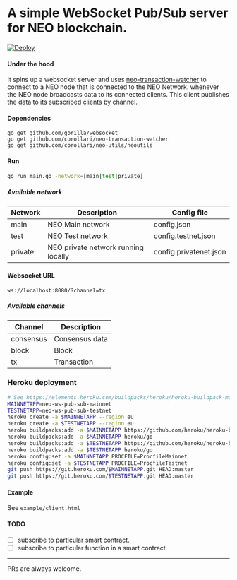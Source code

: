 # A simple WebSocket Pub/Sub server for NEO blockchain.

[![Deploy](https://www.herokucdn.com/deploy/button.png)](https://heroku.com/deploy)

#### Under the hood
It spins up a websocket server and uses [neo-transaction-watcher](https://github.com/O3Labs/neo-transaction-watcher) to connect to a NEO node that is connected to the NEO Network. whenever the NEO node broadcasts data to its connected clients. This client publishes the data to its subscribed clients by channel. 

#### Dependencies
```
go get github.com/gorilla/websocket
go get github.com/corollari/neo-transaction-watcher
go get github.com/corollari/neo-utils/neoutils
```

#### Run
```bash
go run main.go -network=[main|test|private]
```

##### Available network
| Network        | Description | Config file
| ------------- |-------------|-------------|
| main      | NEO Main network | config.json |
| test      | NEO Test network | config.testnet.json |
| private      | NEO private network running locally | config.privatenet.json |


#### Websocket URL
```
ws://localhost:8080/?channel=tx
```

##### Available channels
| Channel        | Description |
| ------------- |-------------|
| consensus      | Consensus data |
| block      | Block |
| tx      | Transaction |

### Heroku deployment
```bash
# See https://elements.heroku.com/buildpacks/heroku/heroku-buildpack-multi-procfile
MAINNETAPP=neo-ws-pub-sub-mainnet
TESTNETAPP=neo-ws-pub-sub-testnet
heroku create -a $MAINNETAPP --region eu
heroku create -a $TESTNETAPP --region eu
heroku buildpacks:add -a $MAINNETAPP https://github.com/heroku/heroku-buildpack-multi-procfile
heroku buildpacks:add -a $MAINNETAPP heroku/go
heroku buildpacks:add -a $TESTNETAPP https://github.com/heroku/heroku-buildpack-multi-procfile
heroku buildpacks:add -a $TESTNETAPP heroku/go
heroku config:set -a $MAINNETAPP PROCFILE=ProcfileMainnet
heroku config:set -a $TESTNETAPP PROCFILE=ProcfileTestnet
git push https://git.heroku.com/$MAINNETAPP.git HEAD:master
git push https://git.heroku.com/$TESTNETAPP.git HEAD:master
```

#### Example
See `example/client.html`

#### TODO
- [ ] subscribe to particular smart contract.  
- [ ] subscribe to particular function in a smart contract.  

---

PRs are always welcome.


 
